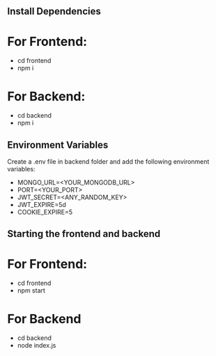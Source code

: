 ## Install Dependencies

# For Frontend:
- cd frontend
- npm i

# For Backend:
- cd backend
- npm i

## Environment Variables

Create a .env file in backend folder and add the following environment variables:
- MONGO_URL=<YOUR_MONGODB_URL>
- PORT=<YOUR_PORT>
- JWT_SECRET=<ANY_RANDOM_KEY>
- JWT_EXPIRE=5d
- COOKIE_EXPIRE=5

## Starting the frontend and backend

# For Frontend:
- cd frontend
- npm start

# For Backend
- cd backend
- node index.js